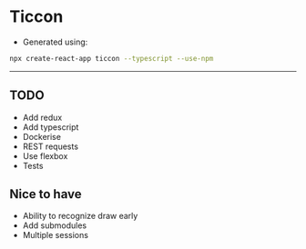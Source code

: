 # Ticcon

- Generated using:

```bash
npx create-react-app ticcon --typescript --use-npm
```

---

## TODO

- Add redux
- Add typescript
- Dockerise
- REST requests
- Use flexbox
- Tests

## Nice to have

- Ability to recognize draw early
- Add submodules
- Multiple sessions
